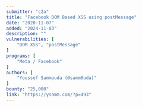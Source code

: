 ```yaml
---
submitter: "c2a"
title: "Facebook DOM Based XSS using postMessage"
date: "2020-11-07"
added: "2024-11-03"
description: ""
vulnerabilities: [
    "DOM XSS", "postMessage"
]
programs: [
    "Meta / Facebook"
]
authors: [
    "Youssef Sammouda (@samm0uda)"
]
bounty: "25,000"
link: "https://ysamm.com/?p=493"
---
```




